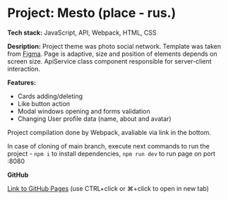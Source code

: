 # Project: Mesto (place - rus.)

**Tech stack:** JavaScript, API, Webpack, HTML, CSS

**Desription:** Project theme was photo social network. Template was taken from [Figma](https://www.figma.com/file/2cn9N9jSkmxD84oJik7xL7/JavaScript.-Sprint-4?node-id=0%3A1).
Page is adaptive, size and position of elements depends on screen size. ApiService class component responsible for server-client interaction.

**Features:**

- Cards adding/deleting
- Like button action
- Modal windows opening and forms validation
- Changing User profile data (name, about and avatar)

Project compilation done by Webpack, avaliable via link in the bottom. 

In case of cloning of main branch, execute next commands to run the project  - `npm i` to install dependencies, `npm run dev` to run page on port :8080

**GitHub**

[Link to GitHub Pages](https://iluxmas.github.io/mesto/index.html) (use CTRL+click or ⌘+click to open in new tab)
